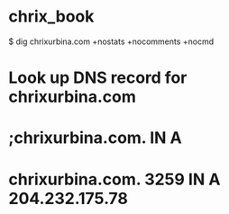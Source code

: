 chrix_book
==========

$ dig chrixurbina.com +nostats +nocomments +nocmd
# Look up DNS record for chrixurbina.com

# ;chrixurbina.com.                    IN      A
# chrixurbina.com.             3259    IN      A       204.232.175.78
